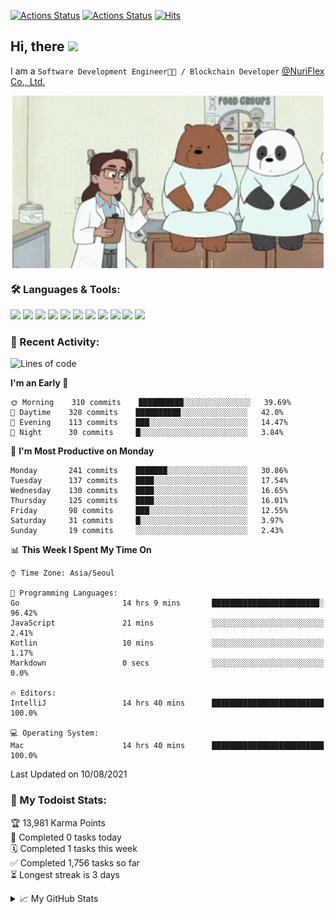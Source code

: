 
[![Actions Status](https://github.com/ddok2/ddok2/workflows/Todoist%20Readme/badge.svg)](https://github.com/ddok2/ddok2/actions)
[![Actions Status](https://github.com/ddok2/ddok2/workflows/wakatime-stats/badge.svg)](https://github.com/ddok2/ddok2/actions)
[![Hits](https://hits.seeyoufarm.com/api/count/incr/badge.svg?url=https%3A%2F%2Fgithub.com%2Fddok2&count_bg=%23FF9595&title_bg=%23555555&icon=github.svg&icon_color=%23FFFFFF&title=hits&edge_flat=false)](https://hits.seeyoufarm.com)

<!-- ![visitors](https://visitor-badge.laobi.icu/badge?page_id=ddok2.ddok2) -->
## Hi, there <img src="https://raw.githubusercontent.com/MartinHeinz/MartinHeinz/master/wave.gif" width="25px">

I am a `Software Development Engineer🧑‍💻 / Blockchain Developer` [@NuriFlex Co., Ltd.](https://nuriflex.com)


<p align="center">
<img align="center" alt="GIF" src="img/debugging.gif" />
</p>


### 🛠 Languages & Tools:
<p>
    <img src="https://img.shields.io/badge/go-%2300ADD8.svg?&style=for-the-badge&logo=go&logoColor=white"/>
    <img src="https://img.shields.io/badge/node.js%20-%2343853D.svg?&style=for-the-badge&logo=node.js&logoColor=white"/>
    <img src="https://img.shields.io/badge/javascript%20-%23323330.svg?&style=for-the-badge&logo=javascript&logoColor=%23F7DF1E"/>
    <img src="https://img.shields.io/badge/typescript%20-%23007ACC.svg?&style=for-the-badge&logo=typescript&logoColor=white"/>
    <img src="https://img.shields.io/badge/python%20-%2314354C.svg?&style=for-the-badge&logo=python&logoColor=white"/>
    <img src="https://img.shields.io/badge/react%20-%2320232a.svg?&style=for-the-badge&logo=react&logoColor=%2361DAFB"/>
    <img src="https://img.shields.io/badge/AWS%20-%23FF9900.svg?&style=for-the-badge&logo=amazon-aws&logoColor=white"/>
    <img src="https://img.shields.io/badge/Google%20Cloud%20-%234285F4.svg?&style=for-the-badge&logo=google-cloud&logoColor=white"/>
    <img src="https://img.shields.io/badge/docker%20-%230db7ed.svg?&style=for-the-badge&logo=docker&logoColor=white"/>
    <img src="https://img.shields.io/badge/kubernetes%20-%23326ce5.svg?&style=for-the-badge&logo=kubernetes&logoColor=white"/>
    <img src="https://img.shields.io/badge/ansible%20-%231A1918.svg?&style=for-the-badge&logo=ansible&logoColor=white"/>
</p>

### 🌈 Recent Activity:
<!--START_SECTION:waka-->
![Lines of code](https://img.shields.io/badge/From%20Hello%20World%20I%27ve%20Written-710685%20lines%20of%20code-blue)

**I'm an Early 🐤** 

```text
🌞 Morning    310 commits    ██████████░░░░░░░░░░░░░░░   39.69% 
🌆 Daytime    328 commits    ██████████░░░░░░░░░░░░░░░   42.0% 
🌃 Evening    113 commits    ███░░░░░░░░░░░░░░░░░░░░░░   14.47% 
🌙 Night      30 commits     █░░░░░░░░░░░░░░░░░░░░░░░░   3.84%

```
📅 **I'm Most Productive on Monday** 

```text
Monday       241 commits    ███████░░░░░░░░░░░░░░░░░░   30.86% 
Tuesday      137 commits    ████░░░░░░░░░░░░░░░░░░░░░   17.54% 
Wednesday    130 commits    ████░░░░░░░░░░░░░░░░░░░░░   16.65% 
Thursday     125 commits    ████░░░░░░░░░░░░░░░░░░░░░   16.01% 
Friday       98 commits     ███░░░░░░░░░░░░░░░░░░░░░░   12.55% 
Saturday     31 commits     █░░░░░░░░░░░░░░░░░░░░░░░░   3.97% 
Sunday       19 commits     ░░░░░░░░░░░░░░░░░░░░░░░░░   2.43%

```


📊 **This Week I Spent My Time On** 

```text
⌚︎ Time Zone: Asia/Seoul

💬 Programming Languages: 
Go                       14 hrs 9 mins       ████████████████████████░   96.42% 
JavaScript               21 mins             ░░░░░░░░░░░░░░░░░░░░░░░░░   2.41% 
Kotlin                   10 mins             ░░░░░░░░░░░░░░░░░░░░░░░░░   1.17% 
Markdown                 0 secs              ░░░░░░░░░░░░░░░░░░░░░░░░░   0.0%

🔥 Editors: 
IntelliJ                 14 hrs 40 mins      █████████████████████████   100.0%

💻 Operating System: 
Mac                      14 hrs 40 mins      █████████████████████████   100.0%

```


 Last Updated on 10/08/2021
<!--END_SECTION:waka-->

### 🚧 My Todoist Stats:
<!-- TODO-IST:START -->
🏆  13,981 Karma Points           
🌸  Completed 0 tasks today           
🗓  Completed 1 tasks this week           
✅  Completed 1,756 tasks so far           
⏳  Longest streak is 3 days
<!-- TODO-IST:END -->

<details>
<summary>📈 My GitHub Stats</summary>
<p align="center"> <img src="https://github-readme-stats.vercel.app/api?username=ddok2&show_icons=true" alt="ddok2" />
</details>
